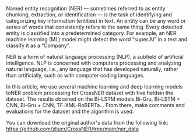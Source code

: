 Named entity recognition (NER) — sometimes referred to as entity chunking, extraction, or identification — is the task of identifying and categorizing key information (entities) in text. An entity can be any word or series of words that consistently refers to the same thing. Every detected entity is classified into a predetermined category. For example, an NER machine learning (ML) model might detect the word “super.AI” in a text and classify it as a “Company”.

NER is a form of natural language processing (NLP), a subfield of artificial intelligence. NLP is concerned with computers processing and analyzing natural language, i.e., any language that has developed naturally, rather than artificially, such as with computer coding languages.

In this article, we use several machine learning and deep learning models toNER problem processing for CrossNER dataset with five fieldsin the dataset. The results obtained on the Bi-LSTM models,Bi-Gru, Bi-LSTM + CNN, Bi-Gru + CNN, TF-XML-RoBERTa...
From there, make comments and evaluations for the dataset and the algorithm is used.

You can download the original author's data from the following link: https://github.com/zliucr/CrossNER/tree/main/ner_data
